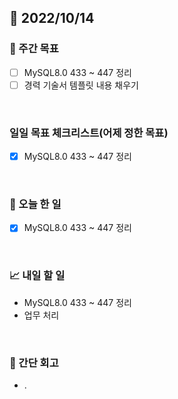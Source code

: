 ## 📅 2022/10/14


### 👏 주간 목표

- [ ] MySQL8.0 433 ~ 447 정리
- [ ] 경력 기술서 템플릿 내용 채우기

<br/>

### 일일 목표 체크리스트(어제 정한 목표)

- [x] MySQL8.0 433 ~ 447 정리

<br/>

### 💯 오늘 한 일

- [x] MySQL8.0 433 ~ 447 정리

<br/>

### 📈 내일 할 일

- MySQL8.0 433 ~ 447 정리
- 업무 처리

<br/>

### 🤔 간단 회고

- .
